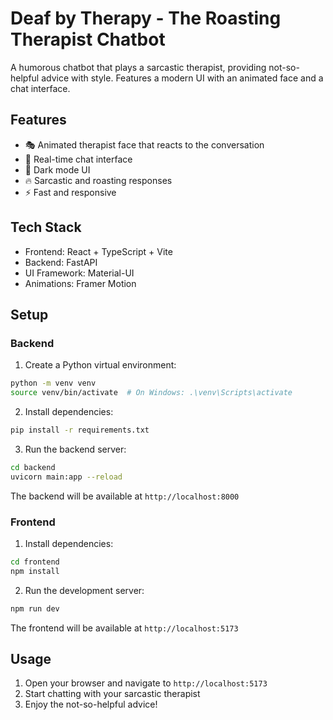 # Deaf by Therapy - The Roasting Therapist Chatbot

A humorous chatbot that plays a sarcastic therapist, providing not-so-helpful advice with style. Features a modern UI with an animated face and a chat interface.

## Features

- 🎭 Animated therapist face that reacts to the conversation
- 💬 Real-time chat interface
- 🌙 Dark mode UI
- 🔥 Sarcastic and roasting responses
- ⚡ Fast and responsive

## Tech Stack

- Frontend: React + TypeScript + Vite
- Backend: FastAPI
- UI Framework: Material-UI
- Animations: Framer Motion

## Setup

### Backend

1. Create a Python virtual environment:
```bash
python -m venv venv
source venv/bin/activate  # On Windows: .\venv\Scripts\activate
```

2. Install dependencies:
```bash
pip install -r requirements.txt
```

3. Run the backend server:
```bash
cd backend
uvicorn main:app --reload
```

The backend will be available at `http://localhost:8000`

### Frontend

1. Install dependencies:
```bash
cd frontend
npm install
```

2. Run the development server:
```bash
npm run dev
```

The frontend will be available at `http://localhost:5173`

## Usage

1. Open your browser and navigate to `http://localhost:5173`
2. Start chatting with your sarcastic therapist
3. Enjoy the not-so-helpful advice! 